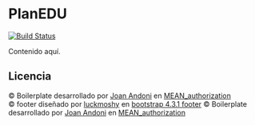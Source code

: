 # PlanEDU 
[![Build Status](https://travis-ci.com/SyTW2019/E01.svg?branch=desarrollo)](https://travis-ci.com/SyTW2019/E01)

Contenido aquí.

## Licencia
© Boilerplate desarrollado por [Joan Andoni](https://github.com/JoanAndoni) en [MEAN_authorization](https://github.com/JoanAndoni/MEAN_authorization)  
© footer diseñado por [luckmoshy](https://bootsnipp.com/luckmoshy) en [bootstrap 4.3.1 footer](https://bootsnipp.com/snippets/X2XOv) 
© Boilerplate desarrollado por [Joan Andoni](https://github.com/JoanAndoni) en [MEAN_authorization](https://github.com/JoanAndoni/MEAN_authorization) 
